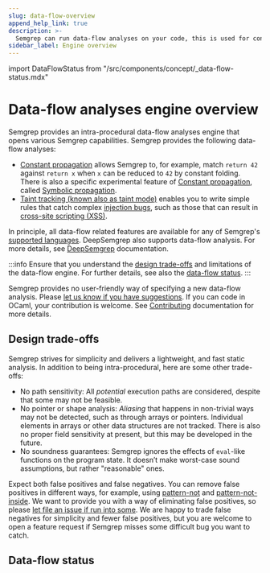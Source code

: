 ```yaml
---
slug: data-flow-overview
append_help_link: true
description: >-
  Semgrep can run data-flow analyses on your code, this is used for constant propagation and for taint tracking.
sidebar_label: Engine overview
---
```


import DataFlowStatus from "/src/components/concept/_data-flow-status.mdx"

# Data-flow analyses engine overview

Semgrep provides an intra-procedural data-flow analyses engine that opens various Semgrep capabilities. Semgrep provides the following data-flow analyses:
- [Constant propagation](../constant-propagation/) allows Semgrep to, for example, match `return 42` against `return x` when `x` can be reduced to `42` by constant folding. There is also a specific experimental feature of [Constant propagation](../constant-propagation/), called [Symbolic propagation](/experiments/symbolic-propagation/).
- [Taint tracking (known also as taint mode)](../taint-mode/) enables you to write simple rules that catch complex [injection bugs](https://owasp.org/www-community/Injection_Flaws), such as those that can result in [cross-site scripting (XSS)](https://owasp.org/www-community/attacks/xss/).

In principle, all data-flow related features are available for any of Semgrep's [supported languages](/supported-languages/). DeepSemgrep also supports data-flow analysis. For more details, see [DeepSemgrep](/docs/deepsemgrep/) documentation.

:::info
Ensure that you understand the [design trade-offs](#design-trade-offs) and limitations of the data-flow engine. For further details, see also the [data-flow status](#data-flow-status). 
:::

Semgrep provides no user-friendly way of specifying a new data-flow analysis. Please [let us know if you have suggestions](https://github.com/returntocorp/semgrep/issues/new/choose). If you can code in OCaml, your contribution is welcome. See [Contributing](/docs/contributing/contributing/) documentation for more details.

## Design trade-offs

Semgrep strives for simplicity and delivers a lightweight, and fast static analysis. In addition to being intra-procedural, here are some other trade-offs:

- No path sensitivity: All _potential_ execution paths are considered, despite that some may not be feasible.
- No pointer or shape analysis: _Aliasing_ that happens in non-trivial ways may not be detected, such as through arrays or pointers. Individual elements in arrays or other data structures are not tracked. There is also no proper field sensitivity at present, but this may be developed in the future.
- No soundness guarantees: Semgrep ignores the effects of `eval`-like functions on the program state. It doesn’t make worst-case sound assumptions, but rather "reasonable" ones.

Expect both false positives and false negatives. You can remove false positives in different ways, for example, using [pattern-not](../../rule-syntax/#pattern-not) and [pattern-not-inside](../../rule-syntax/#pattern-not-inside). We want to provide you with a way of eliminating false positives, so please [let file an issue if run into some](https://github.com/returntocorp/semgrep/issues/new/choose). We are happy to trade false negatives for simplicity and fewer false positives, but you are welcome to open a feature request if Semgrep misses some difficult bug you want to catch.

## Data-flow status

<DataFlowStatus />

